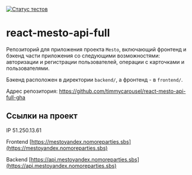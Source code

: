 [![Статус тестов](../../actions/workflows/tests.yml/badge.svg)](../../actions/workflows/tests.yml)

# react-mesto-api-full

Репозиторий для приложения проекта `Mesto`, включающий фронтенд и бэкенд части приложения со следующими возможностями: авторизации и регистрации пользователей, операции с карточками и пользователями.

Бэкенд расположен в директории `backend/`, а фронтенд - в `frontend/`.

Адрес репозитория: https://github.com/timmycarousel/react-mesto-api-full-gha

## Ссылки на проект

IP 51.250.13.61

Frontend [https://mestoyandex.nomoreparties.sbs](https://mestoyandex.nomoreparties.sbs)

Backend [https://api.mestoyandex.nomoreparties.sbs](https://api.mestoyandex.nomoreparties.sbs)
